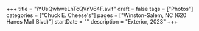 +++
title = "iYUsQwhweLhTcQVnV64F.avif"
draft = false
tags = ["Photos"]
categories = ["Chuck E. Cheese's"]
pages = ["Winston-Salem, NC (620 Hanes Mall Blvd)"]
startDate = ""
description = "Exterior, 2023"
+++
